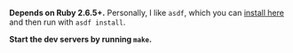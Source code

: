 **Depends on Ruby 2.6.5+.**
Personally, I like `asdf`, which you can [install here](TODO)
and then run with `asdf install`.

**Start the dev servers by running `make`.**
